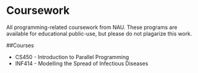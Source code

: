 # Coursework
All programming-related coursework from NAU.
These programs are available for educational public-use, but please do not plagarize this work.

##Courses
<ul>
  <li>CS450   - Introduction to Parallel Programming</li>
  <li>INF414  - Modelling the Spread of Infectious Diseases</li>
</ul> 
